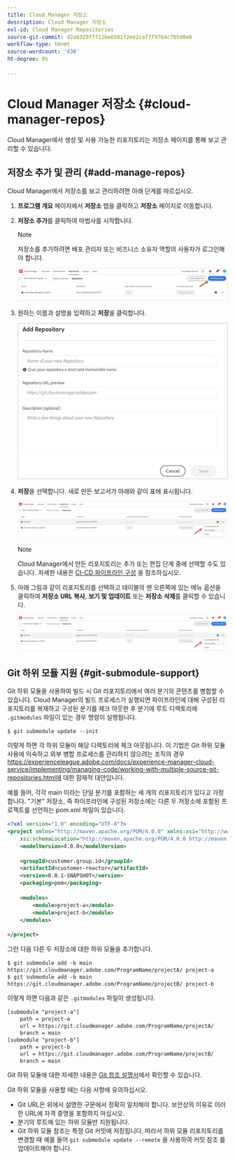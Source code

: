 ```yaml
---
title: Cloud Manager 저장소
description: Cloud Manager 저장소
exl-id: Cloud Manager Repositories
source-git-commit: d2a8329fff12be6581f2ee2caf7f9764c765d0e6
workflow-type: tm+mt
source-wordcount: '438'
ht-degree: 0%

---
```


# Cloud Manager 저장소 {#cloud-manager-repos}

Cloud Manager에서 생성 및 사용 가능한 리포지토리는 저장소 페이지를 통해 보고 관리할 수 있습니다.

## 저장소 추가 및 관리 {#add-manage-repos}

Cloud Manager에서 저장소를 보고 관리하려면 아래 단계를 따르십시오.

1. **프로그램 개요** 페이지에서 **저장소** 탭을 클릭하고 **저장소** 페이지로 이동합니다.

1. **저장소 추가**&#x200B;를 클릭하여 마법사를 시작합니다.

   >[!NOTE]
   >저장소를 추가하려면 배포 관리자 또는 비즈니스 소유자 역할의 사용자가 로그인해야 합니다.

   ![](assets/repos/create-repo2.png)


1. 원하는 이름과 설명을 입력하고 **저장**&#x200B;을 클릭합니다.

   ![](assets/repos/repo-1.png)

1. **저장**&#x200B;을 선택합니다. 새로 만든 보고서가 아래와 같이 표에 표시됩니다.

   ![](assets/repos/create-repo3.png)

   >[!NOTE]
   >Cloud Manager에서 만든 리포지토리는 추가 또는 편집 단계 중에 선택할 수도 있습니다. 자세한 내용은 [CI-CD 파이프라인 구성](https://experienceleague.adobe.com/docs/experience-manager-cloud-service/implementing/using-cloud-manager/configure-pipeline.html?lang=en) 을 참조하십시오.

1. 아래 그림과 같이 리포지토리를 선택하고 테이블의 맨 오른쪽에 있는 메뉴 옵션을 클릭하여 **저장소 URL 복사**, **보기 및 업데이트** 또는 **저장소 삭제**&#x200B;를 클릭할 수 있습니다.

   ![](assets/repos/create-repo3.png)


## Git 하위 모듈 지원 {#git-submodule-support}

Git 하위 모듈을 사용하여 빌드 시 Git 리포지토리에서 여러 분기의 콘텐츠를 병합할 수 있습니다. Cloud Manager의 빌드 프로세스가 실행되면 파이프라인에 대해 구성된 리포지토리를 복제하고 구성된 분기를 체크 아웃한 후 분기에 루트 디렉토리에 `.gitmodules` 파일이 있는 경우 명령이 실행됩니다.

```
$ git submodule update --init
```

이렇게 하면 각 하위 모듈이 해당 디렉토리에 체크 아웃됩니다. 이 기법은 Git 하위 모듈 사용에 익숙하고 외부 병합 프로세스를 관리하지 않으려는 조직의 경우 https://experienceleague.adobe.com/docs/experience-manager-cloud-service/implementing/managing-code/working-with-multiple-source-git-repositories.html에 대한 잠재적 대안입니다.

예를 들어, 각각 main 이라는 단일 분기를 포함하는 세 개의 리포지토리가 있다고 가정합니다. &quot;기본&quot; 저장소, 즉 파이프라인에 구성된 저장소에는 다른 두 저장소에 포함된 프로젝트를 선언하는 pom.xml 파일이 있습니다.

```xml
<?xml version="1.0" encoding="UTF-8"?>
<project xmlns="http://maven.apache.org/POM/4.0.0" xmlns:xsi="http://www.w3.org/2001/XMLSchema-instance"
    xsi:schemaLocation="http://maven.apache.org/POM/4.0.0 http://maven.apache.org/maven-v4_0_0.xsd">
    <modelVersion>4.0.0</modelVersion>
   
    <groupId>customer.group.id</groupId>
    <artifactId>customer-reactor</artifactId>
    <version>0.0.1-SNAPSHOT</version>
    <packaging>pom</packaging>
   
    <modules>
        <module>project-a</module>
        <module>project-b</module>
    </modules>
   
</project>
```

그런 다음 다른 두 저장소에 대한 하위 모듈을 추가합니다.

```
$ git submodule add -b main https://git.cloudmanager.adobe.com/ProgramName/projectA/ project-a
$ git submodule add -b main https://git.cloudmanager.adobe.com/ProgramName/projectB/ project-b
```

이렇게 하면 다음과 같은 `.gitmodules` 파일이 생성됩니다.

```
[submodule "project-a"]
    path = project-a
    url = https://git.cloudmanager.adobe.com/ProgramName/projectA/
    branch = main
[submodule "project-b"]
    path = project-b
    url = https://git.cloudmanager.adobe.com/ProgramName/projectB/
    branch = main
```

Git 하위 모듈에 대한 자세한 내용은 [Git 참조 설명서](https://git-scm.com/book/en/v2/Git-Tools-Submodules)에서 확인할 수 있습니다.

Git 하위 모듈을 사용할 때는 다음 사항에 유의하십시오.

* Git URL은 위에서 설명한 구문에서 정확히 일치해야 합니다. 보안상의 이유로 이러한 URL에 자격 증명을 포함하지 마십시오.
* 분기의 루트에 있는 하위 모듈만 지원됩니다.
* Git 하위 모듈 참조는 특정 Git 커밋에 저장됩니다. 따라서 하위 모듈 리포지토리를 변경할 때 예를 들어 `git submodule update --remote` 을 사용하여 커밋 참조 를 업데이트해야 합니다.


